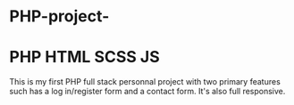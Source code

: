 # PHP-project-
# PHP HTML SCSS JS

This is my first PHP full stack personnal project with two primary features such has a log in/register form and a contact form. It's also full responsive.


